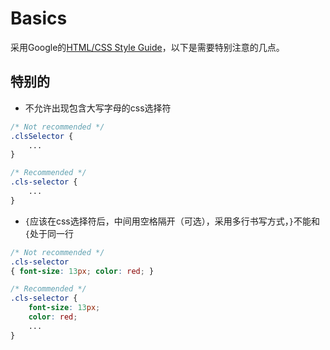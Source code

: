 # Basics
采用Google的[HTML/CSS Style Guide](http://google-styleguide.googlecode.com/svn/trunk/htmlcssguide.xml)，以下是需要特别注意的几点。

## 特别的
- 不允许出现包含大写字母的css选择符
```css
/* Not recommended */
.clsSelector {
    ...
}
```
```css
/* Recommended */
.cls-selector {
    ...
}
```

- `{`应该在css选择符后，中间用空格隔开（可选），采用多行书写方式，`}`不能和`{`处于同一行
```css
/* Not recommended */
.cls-selector
{ font-size: 13px; color: red; }
```
```css
/* Recommended */
.cls-selector {
    font-size: 13px;
    color: red;
    ...
}
```
